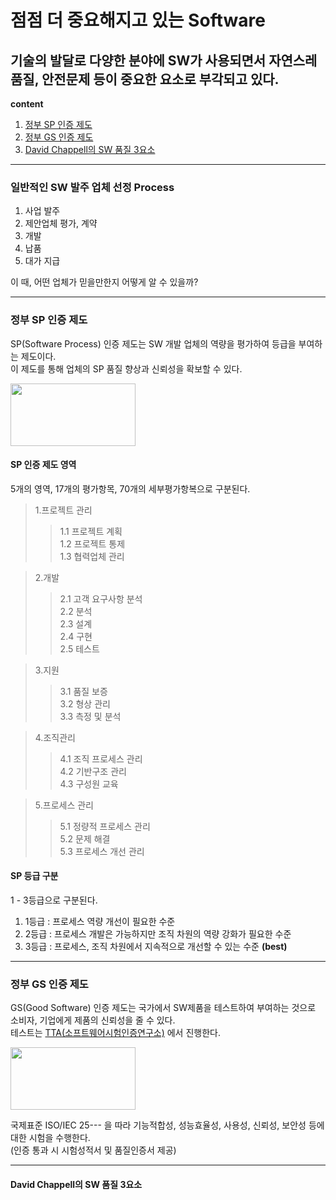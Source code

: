 점점 더 중요해지고 있는 Software
==============================
기술의 발달로 다양한 분야에 SW가 사용되면서 자연스레 품질, 안전문제 등이 중요한 요소로 부각되고 있다.
--------
**content**
1. [정부 SP 인증 제도](#정부-sp-인증-제도)
2. [정부 GS 인증 제도](#정부-gs-인증-제도)
3. [David Chappell의 SW 품질 3요소](#david-chappell의-sw-품질-3요소)
***
### 일반적인 SW 발주 업체 선정 Process
1. 사업 발주
2. 제안업체 평가, 계약
3. 개발
4. 납품
5. 대가 지급

이 때, 어떤 업체가 믿을만한지 어떻게 알 수 있을까?

***

### 정부 SP 인증 제도
SP(Software Process) 인증 제도는 SW 개발 업체의 역량을 평가하여 등급을 부여하는 제도이다.  
이 제도를 통해 업체의 SP 품질 향상과 신뢰성을 확보할 수 있다.


<img src="TIL/assets/images/SE_SoftwareProcess.PNG" width="200" height="100"/>

#### SP 인증 제도 영역
5개의 영역, 17개의 평가항목, 70개의 세부평가항복으로 구분된다.
> 1.프로젝트 관리  
>> 1.1 프로젝트 계획  
>> 1.2 프로젝트 통제  
>> 1.3 협력업체 관리  

> 2.개발
>> 2.1 고객 요구사항 분석  
>> 2.2 분석  
>> 2.3 설계  
>> 2.4 구현  
>> 2.5 테스트  

> 3.지원
>> 3.1 품질 보증  
>> 3.2 형상 관리   
>> 3.3 측정 및 분석  

> 4.조직관리
>> 4.1 조직 프로세스 관리  
>> 4.2 기반구조 관리  
>> 4.3 구성원 교육  

> 5.프로세스 관리
>> 5.1 정량적 프로세스 관리  
>> 5.2 문제 해결  
>> 5.3 프로세스 개선 관리  

#### SP 등급 구분  
1 - 3등급으로 구분된다.  
1. 1등급 : 프로세스 역량 개선이 필요한 수준  
2. 2등급 : 프로세스 개발은 가능하지만 조직 차원의 역량 강화가 필요한 수준  
3. 3등급 : 프로세스, 조직 차원에서 지속적으로 개선할 수 있는 수준 **(best)**  

***
### 정부 GS 인증 제도
GS(Good Software) 인증 제도는 국가에서 SW제품을 테스트하여 부여하는 것으로 소비자, 기업에게 제품의 신뢰성을 줄 수 있다.  
테스트는 [TTA(소프트웨어시험인증연구소)](https://sw.tta.or.kr/service/gsce_it.jsp) 에서 진행한다.

<img src="https://img.etnews.com/photonews/2010/1343585_20201007190911_774_0001.jpg" width="200" height="100"/>
  
  
국제표준 ISO/IEC 25--- 을 따라 기능적합성, 성능효율성, 사용성, 신뢰성, 보안성 등에 대한 시험을 수행한다.  
(인증 통과 시 시험성적서 및 품질인증서 제공)


***
#### David Chappell의 SW 품질 3요소
